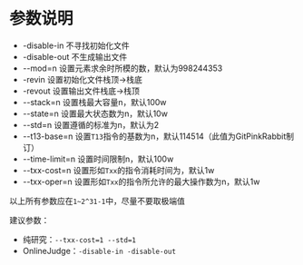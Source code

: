 # 参数说明
* -disable-in 不寻找初始化文件
* -disable-out 不生成输出文件
* --mod=n 设置元素求余时所模的数，默认为998244353
* -revin 设置初始化文件栈顶->栈底
* -revout 设置输出文件栈底->栈顶
* --stack=n 设置栈最大容量n，默认100w
* --state=n 设置最大状态数为n，默认10w
* --std=n 设置遵循的标准为n，默认为2
* --t13-base=n 设置`T13`指令的基数为n，默认114514（此值为GitPinkRabbit制订）
* --time-limit=n 设置时间限制n，默认100w
* --txx-cost=n 设置形如`Txx`的指令消耗时间为，默认1w
* --txx-oper=n 设置形如`Txx`的指令所允许的最大操作数为n，默认1w

以上所有参数应在`1~2^31-1`中，尽量不要取极端值

建议参数：
* 纯研究：`--txx-cost=1 --std=1`
* OnlineJudge：`-disable-in -disable-out`
